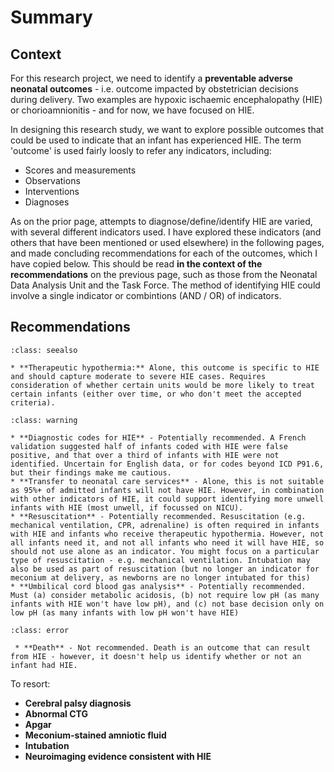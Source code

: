# Summary

## Context

For this research project, we need to identify a **preventable adverse neonatal outcomes** - i.e. outcome impacted by obstetrician decisions during delivery. Two examples are hypoxic ischaemic encephalopathy (HIE) or chorioamnionitis - and for now, we have focused on HIE.

In designing this research study, we want to explore possible outcomes that could be used to indicate that an infant has experienced HIE. The term 'outcome' is used fairly loosly to refer any indicators, including:
* Scores and measurements
* Observations
* Interventions
* Diagnoses

As on the prior page, attempts to diagnose/define/identify HIE are varied, with several different indicators used. I have explored these indicators (and others that have been mentioned or used elsewhere) in the following pages, and made concluding recommendations for each of the outcomes, which I have copied below. This should be read **in the context of the recommendations** on the previous page, such as those from the Neonatal Data Analysis Unit and the Task Force. The method of identifying HIE could involve a single indicator or combintions (AND / OR) of indicators.

## Recommendations

`````{admonition} Recommended as stand-alone indicators
:class: seealso

* **Therapeutic hypothermia:** Alone, this outcome is specific to HIE and should capture moderate to severe HIE cases. Requires consideration of whether certain units would be more likely to treat certain infants (either over time, or who don't meet the accepted criteria).
`````

`````{admonition} Potentially recommended as combination indicators
:class: warning

* **Diagnostic codes for HIE** - Potentially recommended. A French validation suggested half of infants coded with HIE were false positive, and that over a third of infants with HIE were not identified. Uncertain for English data, or for codes beyond ICD P91.6, but their findings make me cautious.
* **Transfer to neonatal care services** - Alone, this is not suitable as 95%+ of admitted infants will not have HIE. However, in combination with other indicators of HIE, it could support identifying more unwell infants with HIE (most unwell, if focussed on NICU).
* **Resuscitation** - Potentially recommended. Resuscitation (e.g. mechanical ventilation, CPR, adrenaline) is often required in infants with HIE and infants who receive therapeutic hypothermia. However, not all infants need it, and not all infants who need it will have HIE, so should not use alone as an indicator. You might focus on a particular type of resuscitation - e.g. mechanical ventilation. Intubation may also be used as part of resuscitation (but no longer an indicator for meconium at delivery, as newborns are no longer intubated for this)
* **Umbilical cord blood gas analysis** - Potentially recommended. Must (a) consider metabolic acidosis, (b) not require low pH (as many infants with HIE won't have low pH), and (c) not base decision only on low pH (as many infants with low pH won't have HIE)
`````

`````{admonition} Not recommended
:class: error

 * **Death** - Not recommended. Death is an outcome that can result from HIE - however, it doesn't help us identify whether or not an infant had HIE.
`````

To resort:
* **Cerebral palsy diagnosis**
* **Abnormal CTG**
* **Apgar**
* **Meconium-stained amniotic fluid**
* **Intubation**
* **Neuroimaging evidence consistent with HIE**